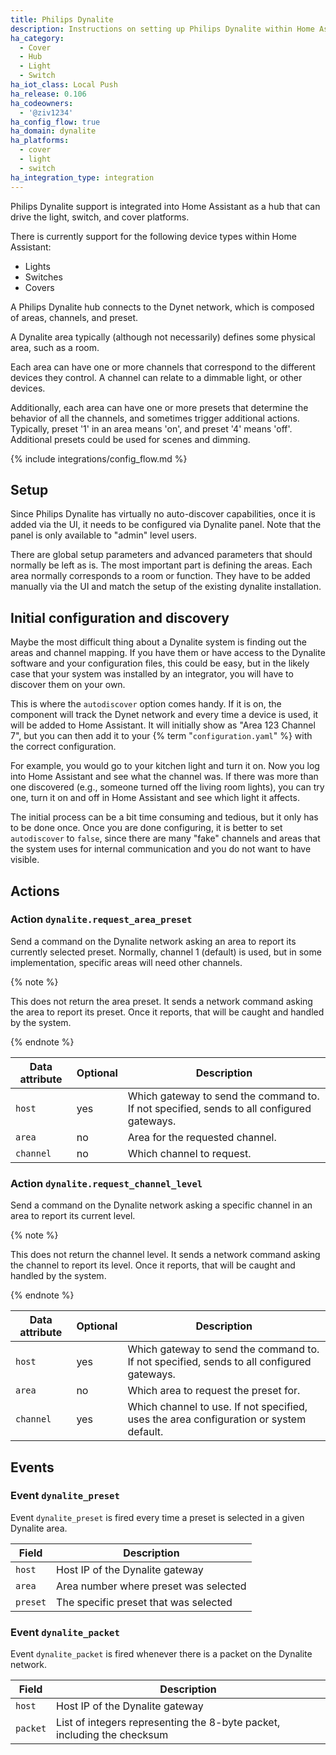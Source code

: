 ```yaml
---
title: Philips Dynalite
description: Instructions on setting up Philips Dynalite within Home Assistant.
ha_category:
  - Cover
  - Hub
  - Light
  - Switch
ha_iot_class: Local Push
ha_release: 0.106
ha_codeowners:
  - '@ziv1234'
ha_config_flow: true
ha_domain: dynalite
ha_platforms:
  - cover
  - light
  - switch
ha_integration_type: integration
---
```


Philips Dynalite support is integrated into Home Assistant as a hub that can drive the light, switch, and cover platforms. 

There is currently support for the following device types within Home Assistant:

- Lights
- Switches
- Covers

A Philips Dynalite hub connects to the Dynet network, which is composed of areas, channels, and preset. 

A Dynalite area typically (although not necessarily) defines some physical area, such as a room. 

Each area can have one or more channels that correspond to the different devices they control. A channel can relate to a dimmable light, or other devices.

Additionally, each area can have one or more presets that determine the behavior of all the channels, and sometimes trigger additional actions. Typically, preset '1' in an area means 'on', and preset '4' means 'off'. Additional presets could be used for scenes and dimming.

{% include integrations/config_flow.md %}

## Setup

Since Philips Dynalite has virtually no auto-discover capabilities, once it is added via the UI, it needs to be configured via Dynalite panel. Note that the panel is only available to "admin" level users.

There are global setup parameters and advanced parameters that should normally be left as is. The most important part is defining the areas. Each area normally corresponds to a room or function. They have to be added manually via the UI and match the setup of the existing dynalite installation.

## Initial configuration and discovery

Maybe the most difficult thing about a Dynalite system is finding out the areas and channel mapping. If you have them or have access to the Dynalite software and your configuration files, this could be easy,
but in the likely case that your system was installed by an integrator, you will have to discover them on your own.

This is where the `autodiscover` option comes handy. If it is on, the component will track the Dynet network and every time a device is used, it will be added to Home Assistant. It will initially show as "Area 123 Channel 7", but you can then add it to your {% term "`configuration.yaml`" %} with the correct configuration.

For example, you would go to your kitchen light and turn it on. Now you log into Home Assistant and see what the channel was. If there was more than one discovered (e.g., someone turned off the living room lights), you can try one, turn it on and off in Home Assistant and see which light it affects.

The initial process can be a bit time consuming and tedious, but it only has to be done once. Once you are done configuring, it is better to set `autodiscover` to `false`, since there are many "fake" channels and areas that the system uses for internal communication and you do not want to have visible.

## Actions

### Action `dynalite.request_area_preset`

Send a command on the Dynalite network asking an area to report its currently selected preset. Normally, channel 1 (default) is used, but in some implementation, specific areas will need other channels.

{% note %}

This does not return the area preset. It sends a network command asking the area to report its preset. Once it reports, that will be caught and handled by the system.

{% endnote %}

| Data attribute | Optional | Description                                                                               |
| ---------------------- | -------- | ----------------------------------------------------------------------------------------- |
| `host`                 | yes      | Which gateway to send the command to. If not specified, sends to all configured gateways. |
| `area`                 | no       | Area for the requested channel.                                                           |
| `channel`              | no       | Which channel to request.                                                                 |

### Action `dynalite.request_channel_level`

Send a command on the Dynalite network asking a specific channel in an area to report its current level.

{% note %}

This does not return the channel level. It sends a network command asking the channel to report its level. Once it reports, that will be caught and handled by the system.

{% endnote %}

| Data attribute | Optional | Description                                                                               |
| ---------------------- | -------- | ----------------------------------------------------------------------------------------- |
| `host`                 | yes      | Which gateway to send the command to. If not specified, sends to all configured gateways. |
| `area`                 | no       | Which area to request the preset for.                                                     |
| `channel`              | yes      | Which channel to use. If not specified, uses the area configuration or system default.    |

## Events

### Event `dynalite_preset`

Event `dynalite_preset` is fired every time a preset is selected in a given Dynalite area.

| Field    | Description                           |
| -------- | ------------------------------------- |
| `host`   | Host IP of the Dynalite gateway       |
| `area`   | Area number where preset was selected |
| `preset` | The specific preset that was selected |

### Event `dynalite_packet`

Event `dynalite_packet` is fired whenever there is a packet on the Dynalite network.

| Field    | Description                                                             |
| -------- | ----------------------------------------------------------------------- |
| `host`   | Host IP of the Dynalite gateway                                         |
| `packet` | List of integers representing the 8-byte packet, including the checksum |
